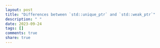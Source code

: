 ```yaml
---
layout: post
title: "Differences between `std::unique_ptr` and `std::weak_ptr`"
description: " "
date: 2023-09-24
tags: []
comments: true
share: true
---
```


